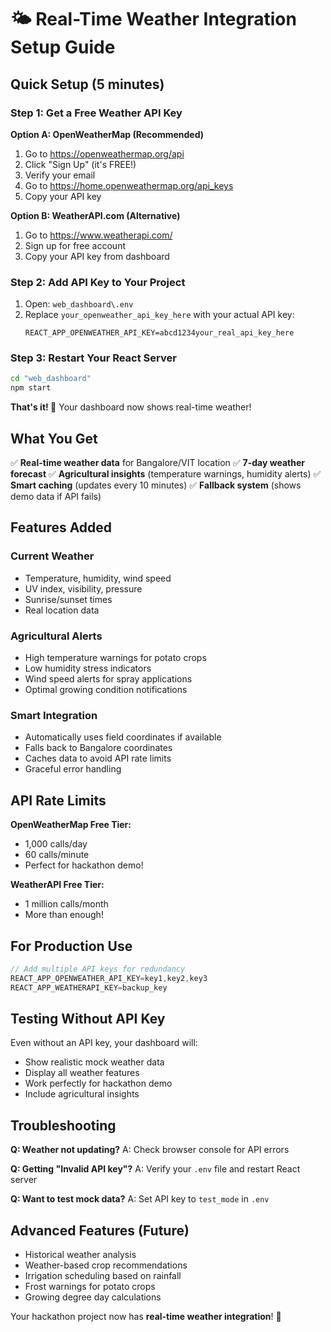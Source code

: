 # 🌤️ Real-Time Weather Integration Setup Guide

## Quick Setup (5 minutes)

### Step 1: Get a Free Weather API Key

**Option A: OpenWeatherMap (Recommended)**
1. Go to https://openweathermap.org/api
2. Click "Sign Up" (it's FREE!)
3. Verify your email
4. Go to https://home.openweathermap.org/api_keys
5. Copy your API key

**Option B: WeatherAPI.com (Alternative)**
1. Go to https://www.weatherapi.com/
2. Sign up for free account
3. Copy your API key from dashboard

### Step 2: Add API Key to Your Project

1. Open: `web_dashboard\.env`
2. Replace `your_openweather_api_key_here` with your actual API key:
   ```
   REACT_APP_OPENWEATHER_API_KEY=abcd1234your_real_api_key_here
   ```

### Step 3: Restart Your React Server

```bash
cd "web_dashboard"
npm start
```

**That's it! 🎉** Your dashboard now shows real-time weather!

## What You Get

✅ **Real-time weather data** for Bangalore/VIT location
✅ **7-day weather forecast** 
✅ **Agricultural insights** (temperature warnings, humidity alerts)
✅ **Smart caching** (updates every 10 minutes)
✅ **Fallback system** (shows demo data if API fails)

## Features Added

### Current Weather
- Temperature, humidity, wind speed
- UV index, visibility, pressure
- Sunrise/sunset times
- Real location data

### Agricultural Alerts
- High temperature warnings for potato crops
- Low humidity stress indicators
- Wind speed alerts for spray applications
- Optimal growing condition notifications

### Smart Integration
- Automatically uses field coordinates if available
- Falls back to Bangalore coordinates
- Caches data to avoid API rate limits
- Graceful error handling

## API Rate Limits

**OpenWeatherMap Free Tier:**
- 1,000 calls/day
- 60 calls/minute
- Perfect for hackathon demo!

**WeatherAPI Free Tier:**
- 1 million calls/month
- More than enough!

## For Production Use

```javascript
// Add multiple API keys for redundancy
REACT_APP_OPENWEATHER_API_KEY=key1,key2,key3
REACT_APP_WEATHERAPI_KEY=backup_key
```

## Testing Without API Key

Even without an API key, your dashboard will:
- Show realistic mock weather data
- Display all weather features
- Work perfectly for hackathon demo
- Include agricultural insights

## Troubleshooting

**Q: Weather not updating?**
A: Check browser console for API errors

**Q: Getting "Invalid API key"?**
A: Verify your `.env` file and restart React server

**Q: Want to test mock data?**
A: Set API key to `test_mode` in `.env`

## Advanced Features (Future)

- Historical weather analysis
- Weather-based crop recommendations
- Irrigation scheduling based on rainfall
- Frost warnings for potato crops
- Growing degree day calculations

Your hackathon project now has **real-time weather integration**! 🚀
